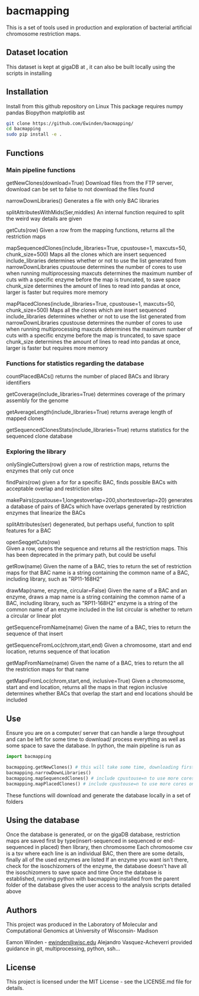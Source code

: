 # bacmapping
This is a set of tools used in production and exploration of bacterial artificial chromosome restriction maps.

## Dataset location
This dataset is kept at gigaDB at , it can also be built locally using the scripts in installing

## Installation
Install from this github repository on Linux
This package requires
numpy
pandas
Biopython
matplotlib
ast

```bash
git clone https://github.com/Ewinden/bacmapping/
cd bacmapping
sudo pip install -e .
```

## Functions
### Main pipeline functions
getNewClones(download=True)
    Download files from the FTP server, download can be set to false to not download the files found
    
narrowDownLibraries()
    Generates a file with only BAC libraries
    
splitAttributesWithMids(Ser,middles)
    An internal function required to split the weird way details are given
    
getCuts(row)
    Given a row from the mapping functions, returns all the restriction maps
    
mapSequencedClones(include_libraries=True, cpustouse=1, maxcuts=50, chunk_size=500)
    Maps all the clones which are insert sequenced
        include_libraries determines whether or not to use the list generated from narrowDownLibraries
        cpustouse determines the number of cores to use when running multiprocessing
        maxcuts determines the maximum number of cuts with a specific enzyme before the map is truncated, to save space
        chunk_size determines the amount of lines to read into pandas at once, larger is faster but requires more memory

mapPlacedClones(include_libraries=True, cpustouse=1, maxcuts=50, chunk_size=500)
    Maps all the clones which are insert sequenced
        include_libraries determines whether or not to use the list generated from narrowDownLibraries
        cpustouse determines the number of cores to use when running multiprocessing
        maxcuts determines the maximum number of cuts with a specific enzyme before the map is truncated, to save space
        chunk_size determines the amount of lines to read into pandas at once, larger is faster but requires more memory
        
### Functions for statistics regarding the database
countPlacedBACs()
    returns the number of placed BACs and library identifiers
    
getCoverage(include_libraries=True)
    determines coverage of the primary assembly for the genome
    
getAverageLength(include_libraries=True)
    returns average length of mapped clones
    
getSequencedClonesStats(include_libraries=True)
    returns statistics for the sequenced clone database

### Exploring the library
onlySingleCutters(row)
    given a row of restriction maps, returns the enzymes that only cut once

findPairs(row)
    given a for for a specific BAC, finds possible BACs with acceptable overlap and restriction sites

makePairs(cpustouse=1,longestoverlap=200,shortestoverlap=20)
    generates a database of pairs of BACs which have overlaps generated by restriction enzymes that linearize the BACs

splitAttributes(ser)
    degenerated, but perhaps useful, function to split features for a BAC
    
openSeqgetCuts(row)    
    Given a row, opens the sequence and returns all the restriction maps. This has been deprecated in the primary path, but could be useful
    
getRow(name)
    Given the name of a BAC, tries to return the set of restriction maps for that BAC
        name is a string containing the common name of a BAC, including library, such as "RP11-168H2"
    
drawMap(name, enzyme, circular=False)
    Given the name of a BAC and an enzyme, draws a map
        name is a string containing the common name of a BAC, including library, such as "RP11-168H2"
        enzyme is a string of the common name of an enzyme included in the list
        circular is whether to return a circular or linear plot

getSequenceFromName(name)
    Given the name of a BAC, tries to return the sequence of that insert

getSequenceFromLoc(chrom,start,end)
    Given a chromosome, start and end location, returns sequence of that location

getMapFromName(name)
    Given the name of a BAC, tries to return the all the restriction maps for that name

getMapsFromLoc(chrom,start,end, inclusive=True)
    Given a chromosome, start and end location, returns all the maps in that region
        inclusive determines whether BACs that overlap the start and end locations should be included

## Use
Ensure you are on a computer/ server that can handle a large throughput and can be left for some time to download/ process everything as well as some space to save the database.
In python, the main pipeline is run as

```python
import bacmapping

bacmapping.getNewClones() # this will take some time, downloading first all the clones and then their sequences
bacmapping.narrowDownLibraries()
bacmapping.mapSequencedClones() # include cpustouse=n to use more cores on a server or computer, include chunk_size=n to use more memory and go faster
bacmapping.mapPlacedClones() # include cpustouse=n to use more cores on a server or computer, include chunk_size=n to use more memory and go faster
```

These functions will download and generate the database locally in a set of folders

## Using the database
Once the database is generated, or on the gigaDB database, restriction maps are saved first by type(insert-sequenced in sequenced or end-sequenced in placed) then library, then chromosome
Each chromosome csv is a tsv where each line is an individual BAC, then there are some details, finally all of the used enzymes are listed
If an enzyme you want isn't there, check for the isoschizomers of the enzyme, the database doesn't have all the isoschizomers to save space and time
Once the database is established, running python with bacmapping installed from the parent folder of the database gives the user access to the analysis scripts detailed above

## Authors
This project was produced in the Laboratory of Molecular and Computational Genomics at University of Wisconsin- Madison
    
Eamon Winden - ewinden@wisc.edu 
Alejandro Vasquez-Acheverri provided guidance in git, multiprocessing, python, ssh...

## License
This project is licensed under the MIT License - see the LICENSE.md file for details.
